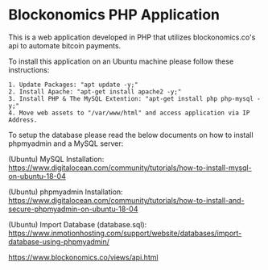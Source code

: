 # Blockonomics PHP Application
This is a web application developed in PHP that utilizes blockonomics.co's api to automate bitcoin payments.


To install this application on an Ubuntu machine please follow these instructions:

```
1. Update Packages: "apt update -y;"
2. Install Apache: "apt-get install apache2 -y;"
3. Install PHP & The MySQL Extention: "apt-get install php php-mysql -y;"
4. Move web assets to "/var/www/html" and access application via IP Address.
```

To setup the database please read the below documents on how to install phpmyadmin and a MySQL server:

(Ubuntu) MySQL Installation: https://www.digitalocean.com/community/tutorials/how-to-install-mysql-on-ubuntu-18-04

(Ubuntu) phpmyadmin Installation: https://www.digitalocean.com/community/tutorials/how-to-install-and-secure-phpmyadmin-on-ubuntu-18-04 

(Ubuntu) Import Database (database.sql): https://www.inmotionhosting.com/support/website/databases/import-database-using-phpmyadmin/



https://www.blockonomics.co/views/api.html
